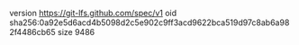 version https://git-lfs.github.com/spec/v1
oid sha256:0a92e5d6acd4b5098d2c5e902c9ff3acd9622bca519d97c8ab6a982f4486cb65
size 9486
